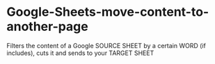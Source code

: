 # Google-Sheets-move-content-to-another-page

Filters the content of a Google SOURCE SHEET by a certain WORD (if includes), cuts it and sends to your TARGET SHEET
